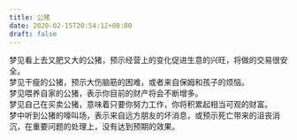 ```yaml
---
title: 公猪
date: 2020-02-15T20:54:12+08:00
draft: false
---
```


梦见看上去又肥又大的公猪，预示经营上的变化促进生意的兴旺，将做的交易很安全。<br>
梦见干瘦的公猪，预示大伤脑筋的困难，或者来自保姆和孩子的烦恼。<br>
梦见喂养自家的公猪，表示你目前的财产将会不断增多。<br>
梦见自己在买卖公猪，意味着只要你努力工作，你将积累起相当可观的财富。<br>
梦中听到公猪的嚎叫场，表示来自远方朋友的坏消息，或预示死亡带来的沮丧消沉，在重要问题的处理上，没有达到预期的效果。<br>

